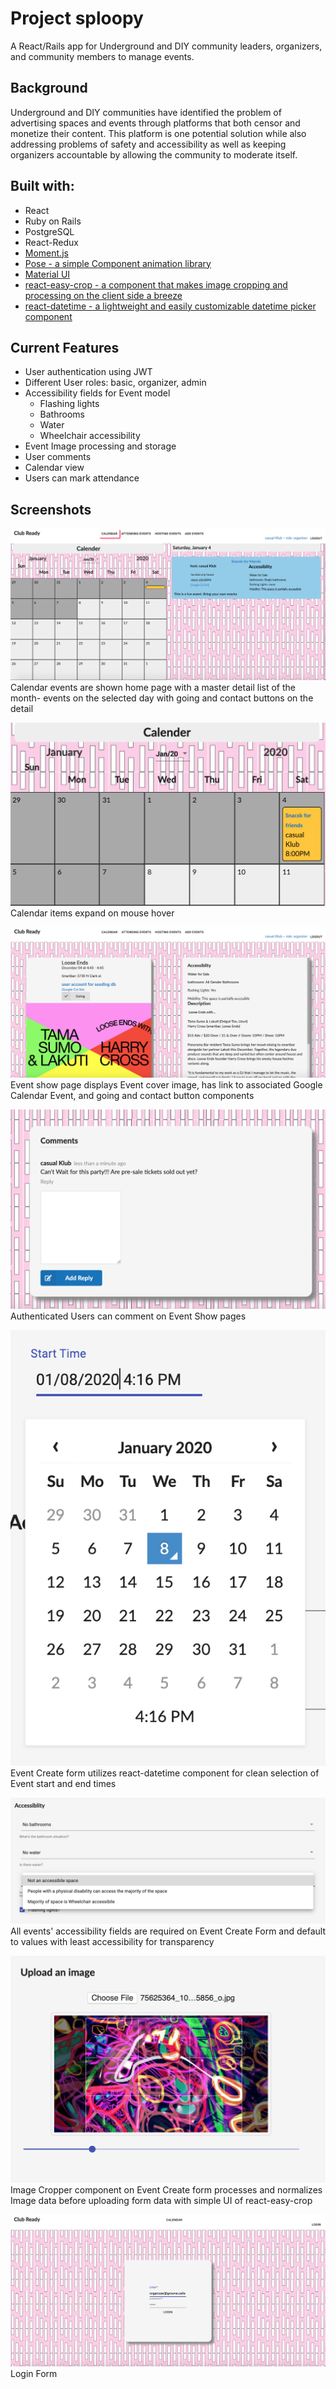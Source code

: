 # Project sploopy

A React/Rails app for Underground and DIY community leaders, organizers, and community members to manage events. 

## Background

Underground and DIY communities have identified the problem of advertising spaces and events through platforms that both censor and monetize their content. This platform is one potential solution while also addressing problems of safety and accessibility as well as keeping organizers accountable by allowing the community to moderate itself. 

## Built with: 

* React
* Ruby on Rails
* PostgreSQL
* React-Redux
* [Moment.js](https://momentjs.com)
* [Pose - a simple Component animation library](https://popmotion.io/pose/)
* [Material UI](https://material-ui.com/)
* [react-easy-crop - a component that makes image cropping and processing on the client side a breeze](https://github.com/ricardo-ch/react-easy-crop)
* [react-datetime - a lightweight and easily customizable datetime picker component](https://github.com/YouCanBookMe/react-datetime)

## Current Features

* User authentication using JWT
* Different User roles: basic, organizer, admin
* Accessibility fields for Event model
  - Flashing lights
  - Bathrooms
  - Water
  - Wheelchair accessibility
* Event Image processing and storage
* User comments
* Calendar view
* Users can mark attendance

## Screenshots

![](./Screenshots/CalendarView.png)
Calendar events are shown home page with a master detail list of the month- events on the selected day with going and contact buttons on the detail

![](./Screenshots/CalendarHover.png)
Calendar items expand on mouse hover

![](./Screenshots/EventShowPage.png)
Event show page displays Event cover image, has link to associated Google Calendar Event, and going and contact button components

![](./Screenshots/CommentView.png)
Authenticated Users can comment on Event Show pages

![](./Screenshots/DateTimePickerEventCreate.png)
Event Create form utilizes react-datetime component for clean selection of Event start and end times

![](./Screenshots/AccessibilityFieldsEventCreate.png)
All events' accessibility fields are required on Event Create Form and default to values with least accessibility for transparency

![](./Screenshots/ImageCropper.png)
Image Cropper component on Event Create form processes and normalizes Image data before uploading form data with simple UI of react-easy-crop

![](./Screenshots/LoginView.png)
Login Form

